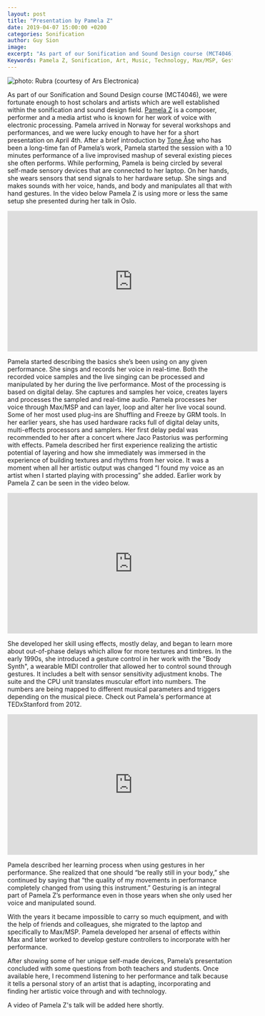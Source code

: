```yaml
---
layout: post
title: "Presentation by Pamela Z"
date: 2019-04-07 15:00:00 +0200
categories: Sonification
author: Guy Sion
image:
excerpt: "As part of our Sonification and Sound Design course (MCT4046), we were fortunate enough to host scholars and artists which are well established within the sonification and sound design field. Pamela Z is a composer, performer and a media artist who is known for her work of voice with electronic processing. Pamela arrived in Norway for several workshops and performances, and we were lucky enough to have her for a short presentation on April 4th. After a brief introduction by Tone Åse who has been a long-time fan of Pamela’s work, Pamela started the session with a 10 minutes performance of a live improvised mashup of several existing pieces she often performs. While performing, Pamela is being circled by several self-made sensory devices that are connected to her laptop. On her hands, she wears sensors that send signals to her hardware setup. She sings and makes sounds with her voice, hands, and body and manipulates all that with hand gestures."
Keywords: Pamela Z, Sonification, Art, Music, Technology, Max/MSP, Gesture
---
```


![photo: Rubra (courtesy of Ars Electronica)](https://drive.google.com/uc?export=view&amp;id=1mTDsfOe5dMgIBc8RvENHEdUSXYt-G1nC "photo: Rubra courtesy of Ars Electronica")

<p>As part of our Sonification and Sound Design course (MCT4046), we were fortunate enough to host scholars and artists which are well established within the sonification and sound design field. <a href="http://www.pamelaz.com/" target="_blank">Pamela Z</a> is a composer, performer and a media artist who is known for her work of voice with electronic processing. Pamela arrived in Norway for several workshops and performances, and we were lucky enough to have her for a short presentation on April 4th. After a brief introduction by <a href="http://www.toneaase.no/" target="_blank">Tone Åse</a> who has been a long-time fan of Pamela’s work, Pamela started the session with a 10 minutes performance of a live improvised mashup of several existing pieces she often performs. While performing, Pamela is being circled by several self-made sensory devices that are connected to her laptop. On her hands, she wears sensors that send signals to her hardware setup. She sings and makes sounds with her voice, hands, and body and manipulates all that with hand gestures. In the video below Pamela Z is using more or less the same setup she presented during her talk in Oslo.

<p><center><iframe width="560" height="315" src="https://www.youtube.com/embed/ebxvVJwGWek" frameborder="0" allow="accelerometer; autoplay; encrypted-media; gyroscope; picture-in-picture" allowfullscreen></iframe></center>

<p>Pamela started describing the basics she’s been using on any given performance. She sings and records her voice in real-time. Both the recorded voice samples and the live singing can be processed and manipulated by her during the live performance. Most of the processing is based on digital delay. She captures and samples her voice, creates layers and processes the sampled and real-time audio. Pamela processes her voice through Max/MSP and can layer, loop and alter her live vocal sound. Some of her most used plug-ins are Shuffling and Freeze by GRM tools.
In her earlier years, she has used hardware racks full of digital delay units, multi-effects processors and samplers. Her first delay pedal was recommended to her after a concert where Jaco Pastorius was performing with effects. Pamela described her first experience realizing the artistic potential of layering and how she immediately was immersed in the experience of building textures and rhythms from her voice. It was a moment when all her artistic output was changed “I found my voice as an artist when I started playing with processing” she added. Earlier work by Pamela Z can be seen in the video below.

<p><center>
<iframe width="560" height="315" src="https://www.youtube.com/embed/s9t7ZdoCAzQ" frameborder="0" allow="accelerometer; autoplay; encrypted-media; gyroscope; picture-in-picture" allowfullscreen></iframe>
</center>

<p>She developed her skill using effects, mostly delay, and began to learn more about out-of-phase delays which allow for more textures and timbres. In the early 1990s, she introduced a gesture control in her work with the "Body Synth", a wearable MIDI controller that allowed her to control sound through gestures. It includes a belt with sensor sensitivity adjustment knobs. The suite and the CPU unit translates muscular effort into numbers. The numbers are being mapped to different musical parameters and triggers depending on the musical piece. Check out Pamela's performance at TEDxStanford from 2012.</p>
<center>
<iframe width="560" height="315" src="https://www.youtube.com/embed/U3U3iwir0wg" frameborder="0" allow="accelerometer; autoplay; encrypted-media; gyroscope; picture-in-picture" allowfullscreen></iframe>
</center>
</p>
Pamela described her learning process when using gestures in her performance. She realized that one should “be really still in your body,” she continued by saying that “the quality of my movements in performance completely changed from using this instrument.” Gesturing is an integral part of Pamela Z’s performance even in those years when she only used her voice and manipulated sound.
</p>

With the years it became impossible to carry so much equipment, and with the help of friends and colleagues, she migrated to the laptop and specifically to Max/MSP. Pamela developed her arsenal of effects within Max and later worked to develop gesture controllers to incorporate with her performance.
</p>
After showing some of her unique self-made devices, Pamela’s presentation concluded with some questions from both teachers and students. Once available here, I recommend listening to her performance and talk because it tells a personal story of an artist that is adapting, incorporating and finding her artistic voice through and with technology.
</p>
A video of Pamela Z's talk will be added here shortly.
</p>
<!-- <figure align="middle">
<audio controls>
  <source src="[/assets/img/guysion/Pamela_Z.mp3](https://drive.google.com/file/d/1YvMnfXnL86nLHuSSlUM2PM2NLFCtXADa/view?usp=sharing)" type="audio/wav" volume="0.4">
  Your browser does not support the audio element.
</audio>
  <figcaption><a href="http://www.sonifyer.org/sound/erdbewegung/" target="_blank">Listen to Pamela Z's presentation</a></figcaption>
  <figcaption>Source: MCT-UiO-NTNU 2019 </figcaption>
  </figure> -->
